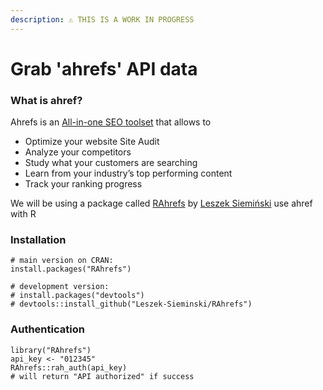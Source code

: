 ```yaml
---
description: ⚠️ THIS IS A WORK IN PROGRESS
---
```


# Grab 'ahrefs' API data

### What is ahref?

Ahrefs  is an [All-in-one SEO toolset](https://ahrefs.com/#seo-toolset) that allows to 

* Optimize your website Site Audit 
* Analyze your competitors 
* Study what your customers are searching
* Learn from your industry’s top performing content
* Track your ranking progress

We will be using  a package called [RAhrefs](https://github.com/Leszek-Sieminski/RAhrefs) by [Leszek Siemiński](https://twitter.com/leszek_sieminsk) use ahref with R

### Installation

```text
# main version on CRAN:
install.packages("RAhrefs")

# development version:
# install.packages("devtools")
# devtools::install_github("Leszek-Sieminski/RAhrefs")
```

### Authentication

```text
library("RAhrefs")
api_key <- "012345"
RAhrefs::rah_auth(api_key)
# will return "API authorized" if success
```









